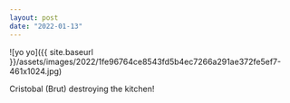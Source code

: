 ```yaml
---
layout: post
date: "2022-01-13"
---
```


![yo yo]({{ site.baseurl }}/assets/images/2022/1fe96764ce8543fd5b4ec7266a291ae372fe5ef7-461x1024.jpg)

Cristobal (Brut) destroying the kitchen!
